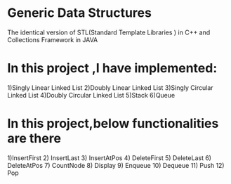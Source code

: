 # Generic Data Structures

The identical version of STL(Standard Template Libraries ) in C++ and Collections Framework in JAVA

 # In this project ,I have implemented:
1)Singly Linear Linked List
2)Doubly Linear Linked List
3)Singly Circular Linked List
4)Doubly Circular Linked List
5)Stack
6)Queue

# In this project,below functionalities are there

1)InsertFirst
2) InsertLast
3) InsertAtPos
4) DeleteFirst
5) DeleteLast
6) DeleteAtPos
7) CountNode
8) Display
9) Enqueue
10) Dequeue
11) Push
12) Pop
